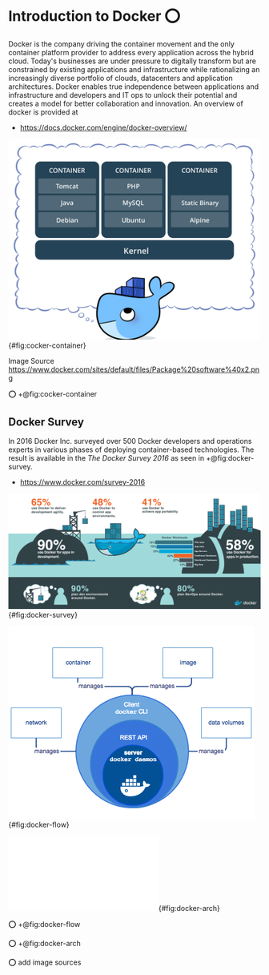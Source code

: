 # Introduction to Docker :o:

Docker is the company driving the container movement and the only
container platform provider to address every application across the
hybrid cloud. Today's businesses are under pressure to digitally
transform but are constrained by existing applications and
infrastructure while rationalizing an increasingly diverse portfolio of
clouds, datacenters and application architectures. Docker enables true
independence between applications and infrastructure and developers and
IT ops to unlock their potential and creates a model for better
collaboration and innovation. An overview of docker is provided at

* <https://docs.docker.com/engine/docker-overview/>

![Docker Containers](images/docker-container.png){#fig:cocker-container}

Image Source
<https://www.docker.com/sites/default/files/Package%20software%40x2.png>

:o: +@fig:cocker-container

## Docker Survey

In 2016 Docker Inc. surveyed over 500 Docker developers and operations
experts in various phases of deploying container-based technologies. The
result is available in the *The Docker Survey 2016* as seen in +@fig:docker-survey.

* <https://www.docker.com/survey-2016>

![Docker Survey Results 2016 ](images/docker-survey.png){#fig:docker-survey}

![Docker Engine Component Flow](images/engine-components-flow.png){#fig:docker-flow}

![Docker Architecture](images/docker-architecture.pdf){#fig:docker-arch}

:o: +@fig:docker-flow

:o: +@fig:docker-arch

:o: add image sources
